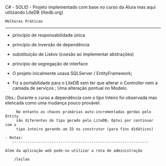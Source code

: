 
   C# - SOLID - Projeto implementado com base no curso da Alura
   mas aqui utilizando LiteDB (litedb.org)

    Melhores Práticas
   ----------------------------------------------------------
   - princípio de responsabilidade única
   - princípio de inversão de dependência
   - substituição de Liskov (coesão ao implementar abstrações)
   - princípio de segregação de interface


   - O projeto inicalmente usava SQLServer / EntityFramework;
   - Fiz a portabilidade para o LiteDB sem ter que alterar o Controller 
     nem a camada de serviços ; Uma alteração pontual no Modelo.
   
   Obs.: Durante o curso a dependência com o tipo Inteiro foi observada
         mas elencada como uma mudança pouco provável.

         No entanto as chaves primárias auto-incrementadas gerdas pelo Entity 
         são diferentes do tipo gerado pelo LiteDB; Optei por continuar com o 
         tipo inteiro gerando um ID no construtor (para fins didáticos) 

	- Rotas:
       --------------------------------------------------------------

 	Além da aplicação web pode-se utilizar a rota de administração
        
		/leilao

